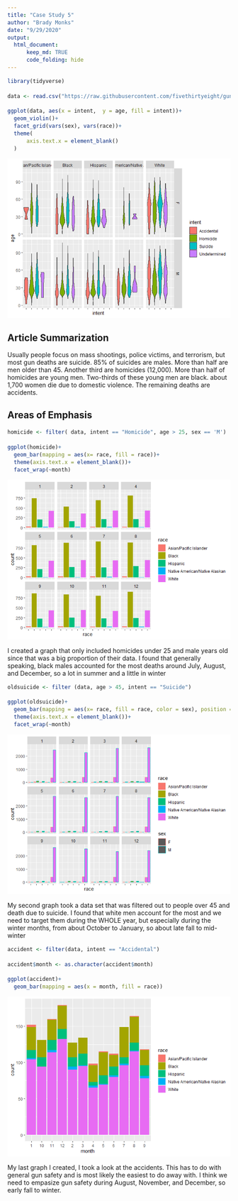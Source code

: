 ```yaml
---
title: "Case Study 5"
author: "Brady Monks"
date: "9/29/2020"
output: 
  html_document:
      keep_md: TRUE
      code_folding: hide
---
```



```r
library(tidyverse)

data <- read.csv("https://raw.githubusercontent.com/fivethirtyeight/guns-data/master/full_data.csv")

ggplot(data, aes(x = intent,  y = age, fill = intent))+
  geom_violin()+
  facet_grid(vars(sex), vars(race))+
  theme(
      axis.text.x = element_blank()
  )
```

![](Case-Study-5_files/figure-html/unnamed-chunk-1-1.png)<!-- -->

## Article Summarization

Usually people focus on mass shootings, police victims, and terrorism, but most gun deaths are suicide. 85% of suicides are males. More than half are men older than 45. Another third are homicides (12,000). More than half of homicides are young men. Two-thirds of these young men are black. about 1,700 women die due to domestic violence. The remaining deaths are accidents.

## Areas of Emphasis


```r
homicide <- filter( data, intent == "Homicide", age > 25, sex == 'M')

ggplot(homicide)+
  geom_bar(mapping = aes(x= race, fill = race))+
  theme(axis.text.x = element_blank())+
  facet_wrap(~month)
```

![](Case-Study-5_files/figure-html/unnamed-chunk-2-1.png)<!-- -->

I created a graph that only included homicides under 25 and male years old since that was a big proportion of their data. I found that generally speaking, black males accounted for the most deaths around July, August, and December, so a lot in summer and a little in winter


```r
oldsuicide <- filter (data, age > 45, intent == "Suicide")

ggplot(oldsuicide)+
  geom_bar(mapping = aes(x= race, fill = race, color = sex), position = 'dodge')+
  theme(axis.text.x = element_blank())+
  facet_wrap(~month)
```

![](Case-Study-5_files/figure-html/unnamed-chunk-3-1.png)<!-- -->

My second graph took a data set that was filtered out to people over 45 and death due to suicide. I found that white men account for the most and we need to target them during the WHOLE year, but especially during the winter months, from about October to January, so about late fall to mid-winter


```r
accident <- filter(data, intent == "Accidental")

accident$month <- as.character(accident$month)

ggplot(accident)+
  geom_bar(mapping = aes(x = month, fill = race))
```

![](Case-Study-5_files/figure-html/unnamed-chunk-4-1.png)<!-- -->

My last graph I created, I took a look at the accidents. This has to do with general gun safety and is most likely the easiest to do away with. I think we need to empasize gun safety during August, November, and December, so early fall to winter. 

